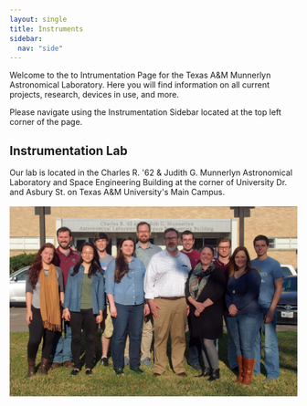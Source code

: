 ```yaml
---
layout: single
title: Instruments
sidebar:
  nav: "side"
---
```

Welcome to the to Intrumentation Page for the Texas A&M Munnerlyn Astronomical Laboratory. Here you will find information on all current projects, research, devices in use, and more. 

Please navigate using the Instrumentation Sidebar located at the top left corner of the page.  
## Instrumentation Lab  
Our lab is located in the Charles R. '62 & Judith G. Munnerlyn Astronomical Laboratory and Space Engineering Building at the corner of University Dr. and Asbury St. on Texas A&M University's Main Campus.  
<br>
<a href="/instruments/assets/PhotosForInstrumentsMain/munnerlynspring2017.jpg" target="_blank"><img src="/instruments/assets/PhotosForInstrumentsMain/munnerlynspring2017.jpg"></a>
